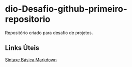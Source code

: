 # dio-Desafio-github-primeiro-repositorio
Repositório criado para desafio de projetos.
## Links Úteis
[Sintaxe Básica Markdown](https://www.markdownguide.org/basic-syntax/)
 
